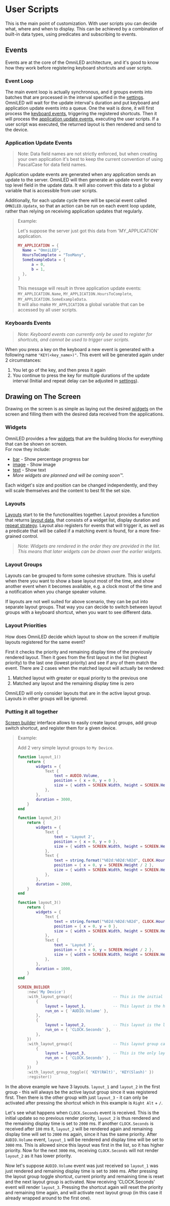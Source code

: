 # User Scripts

This is the main point of customization. With user scripts you can decide what, where and when to display. This can be
achieved by a combination of built-in data types, using predicates and subscribing to events.

## Events

Events are at the core of the OmniLED architecture, and it's good to know how they work before registering keyboard
shortcuts and user scripts.

### Event Loop

The main event loop is actually synchronous, and it groups events into batches that are processed in the interval
specified in the [settings](settings.md#update-interval-tick-duration). OmniLED will wait for the update interval's
duration and put keyboard and application update events into a queue. One the wait is done, it will first process the
[keyboard events](#keyboards-events), triggering the registered shortcuts. Then it will process
the [application update events](#application-update-events), executing the user scripts. If a user script was executed,
the returned layout is then rendered and send to the device.

### Application Update Events

> Note: Data field names are not strictly enforced, but when creating your own application it's best to keep the current
> convention of using PascalCase for data field names.

Application update events are generated when any application sends an update to the server. OmniLED will then generate
an update event for every top level field in the update data. It will also convert this data to a global variable that
is accessible from user scripts.

Additionally, for each update cycle there will be special event called `OMNILED.Update`, so that an action can be run on
each event loop update, rather than relying on receiving application updates that regularly.

> Example:
>
> Let's suppose the server just got this data from 'MY_APPLICATION' application.
>
> ```lua
> MY_APPLICATION = {
>   Name = "OmniLED",
>   HoursToComplete = "TooMany",
>   SomeExampleData = {
>       a = 0,
>       b = 1,
>   },
> }
> ```
>
> This message will result in three application update events: `MY_APPLICATION.Name`, `MY_APPLICATION.HoursToComplete`,
`MY_APPLICATION.SomeExampleData`.  
> It will also make `MY_APPLICATION` a global variable that can be accessed by all user scripts.

### Keyboards Events

> _Note: Keyboard events can currently only be used to register for shortcuts, and cannot be used to trigger user
scripts._

When you press a key on the keyboard a new event is generated with a following name `"KEY(<key_name>)"`. This event will
be generated again under 2 circumstances:

1) You let go of the key, and then press it again
2) You continue to press the key for multiple durations of the update interval (Initial and repeat delay can be adjusted
   in [settings](settings.md#keyboard)).

## Drawing on The Screen

Drawing on the screen is as simple as laying out the desired [widgets](#widgets) on the screen and
filling them with the desired data received from the applications.

### Widgets

OmniLED provides a few [widgets](lua_interfaces.md#widgets) that are the building blocks for everything that can be
shown on screen.  
For now they include:

- [bar](lua_interfaces.md#bar) - Show percentage progress bar
- [image](lua_interfaces.md#image) - Show image
- [text](lua_interfaces.md#text) - Show text
- _More widgets are planned and will be coming soon™️._

Each widget's size and position can be changed independently, and they will scale themselves and the content to best fit
the set size.

### Layouts

[Layouts](lua_interfaces.md#layout) start to tie the functionalities together. Layout provides a function that
returns [layout data](lua_interfaces.md#layoutdata), that consists of a widget list, display duration
and [repeat strategy](lua_interfaces.md#repeat). Layout also registers for events that will trigger it, as well as a
predicate that will be called if a matching event is found, for a more fine-grained control.

> _Note: Widgets are rendered in the order they are provided in the list. This means that later widgets can be drawn
over the earlier widgets._

### Layout Groups

Layouts can be grouped to form some cohesive structure. This is useful when there you want to show a base layout most of
the time, and show another event when it becomes available, e.g. a clock most of the time and a notification when you
change speaker volume.

If layouts are not well suited for above scenario, they can be put into separate layout groups. That way you can decide
to switch between layout groups with a keyboard shortcut, when you want to see different data.

### Layout Priorities

How does OmniLED decide which layout to show on the screen if multiple layouts registered for the same event?

First it checks the priority and remaining display time of the previously rendered layout. Then it goes from the first
layout in the list (highest priority) to the last one (lowest priority) and see if any of them match the event. There
are 2 cases when the matched layout will actually be rendered:

1) Matched layout with greater or equal priority to the previous one
2) Matched any layout and the remaining display time is zero

OmniLED will only consider layouts that are in the active layout group. Layouts in other groups will be ignored.

### Putting it all together

[Screen builder](lua_interfaces.md#screen_builder) interface allows to easily create layout groups, add group switch
shortcut, and register them for a given device.

> Example:
>
> Add 2 very simple layout groups to `My Device`.
>
> ```lua 
> function layout_1()
>     return {
>         widgets = {
>             Text {
>                 text = AUDIO.Volume,
>                 position = { x = 0, y = 0 },
>                 size = { width = SCREEN.Width, height = SCREEN.Height },
>             },
>         },
>         duration = 3000,
>     }
> end
> 
> function layout_2()
>     return {
>         widgets = {
>             Text {
>                 text = 'Layout 2',
>                 position = { x = 0, y = 0 },
>                 size = { width = SCREEN.Width, height = SCREEN.Height / 2 },
>             },
>             Text {
>                 text = string.format("%02d:%02d:%02d", CLOCK.Hours, CLOCK.Minutes, CLOCK.Seconds),
>                 position = { x = 0, y = SCREEN.Height / 2 },
>                 size = { width = SCREEN.Width, height = SCREEN.Height / 2 },
>             },
>         },
>         duration = 2000,
>     }
> end
> 
> function layout_3()
>     return {
>         widgets = {
>             Text {
>                 text = string.format("%02d:%02d:%02d", CLOCK.Hours, CLOCK.Minutes, CLOCK.Seconds),
>                 position = { x = 0, y = 0 },
>                 size = { width = SCREEN.Width, height = SCREEN.Height / 2 },
>             },
>             Text {
>                 text = 'Layout 3',
>                 position = { x = 0, y = SCREEN.Height / 2 },
>                 size = { width = SCREEN.Width, height = SCREEN.Height / 2 },
>             },
>         },
>         duration = 1000,
>     }
> end
> 
> SCREEN_BUILDER
>     :new('My Device')
>     :with_layout_group({                  -- This is the initial active layout group
>         {
>             layout = layout_1,            -- This layout is the highest priority in layout group 1
>             run_on = { 'AUDIO.Volume' },
>         },
>         {
>             layout = layout_2,            -- This layout is the lowest priority in layout group 1
>             run_on = { 'CLOCK.Seconds' },
>         },
>     })
>     :with_layout_group({                  -- This layout group can be enabled after pressing the shortcut
>         {
>             layout = layout_3,            -- This is the only layout in layout group 2
>             run_on = { 'CLOCK.Seconds' },
>         }
>     })
>     :with_layout_group_toggle({ 'KEY(RAlt)', 'KEY(Slash)' })
>     :register()
> ```

In the above example we have 3 layouts. `layout_1` and `layout_2` in the first group - this will always be the active
layout group since it was registered first. Then there is the other group with just `layout_3` - it can only be
activated after pressing the shortcut which in this example is `Right Alt` + `/`.

Let's see what happens when `CLOCK.Seconds` event is received. This is the initial update so no previous render
priority, `layout_2` is thus rendered and the remaining display time is set to `2000` ms. If another `CLOCK.Seconds` is
received after `100` ms it, `layout_2` will be rendered again and remaining display time will set to `2000` ms again,
since it has the same priority. After `AUDIO.Volume` event, `layout_1` will be rendered and display time will be set to
`3000` ms. This is allowed since this layout was first in the list, so it has higher priority. Now for the next `3000`
ms, receiving `CLOCK.Seconds` will not render `layout_2` as it has lower priority.

Now let's suppose `AUDIO.Volume` event was just received so `layout_1` was just rendered and remaining display time is
set to `3000` ms. After pressing the layout group toggle shortcut, current priority and remaining time is reset and the
next layout group is activated. Now receiving 'CLOCK.Seconds' event will render `layout_3`. Pressing the shortcut again
will reset the priority and remaining time again, and will activate next layout group (in this case it already wrapped
around to the first one).
